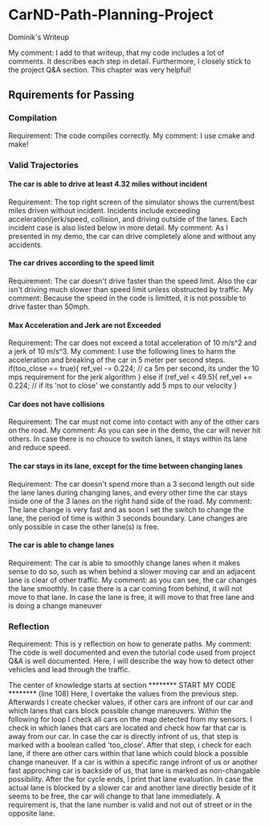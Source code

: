 # CarND-Path-Planning-Project
Dominik's Writeup

My comment: I add to that writeup, that my code includes a lot of comments. It describes each step in detail. Furthermore, I closely stick to the project Q&A section. This chapter was very helpful!


## Rquirements for Passing

### Compilation
Requirement: The code compiles correctly.
My comment: I use cmake and make!

### Valid Trajectories

#### The car is able to drive at least 4.32 miles without incident
Requirement: The top right screen of the simulator shows the current/best miles driven without incident. Incidents include exceeding acceleration/jerk/speed, collision, and driving outside of the lanes. Each incident case is also listed below in more detail.
My comment: As I presented in my demo, the car can drive completely alone and without any accidents.

#### The car drives according to the speed limit
Requirement: The car doesn't drive faster than the speed limit. Also the car isn't driving much slower than speed limit unless obstructed by traffic.
My comment: Because the speed in the code is limitted, it is not possible to drive faster than 50mph.

#### Max Acceleration and Jerk are not Exceeded
Requirement: The car does not exceed a total acceleration of 10 m/s^2 and a jerk of 10 m/s^3.
My comment: I use the following lines to harm the acceleration and breaking of the car in 5 meter per second steps.
if(too_close == true){
  ref_vel -= 0.224;   // ca 5m per second, its under the 10 mps requirement for the jerk algorithm
}
else if (ref_vel < 49.5){
  ref_vel += 0.224;   // if its 'not to close' we constantly add 5 mps to our velocity 
}

#### Car does not have collisions
Requirement: The car must not come into contact with any of the other cars on the road.
My comment: As you can see in the demo, the car will never hit others. In case there is no chouce to switch lanes, it stays within its lane and reduce speed.

#### The car stays in its lane, except for the time between changing lanes
Requirement: The car doesn't spend more than a 3 second length out side the lane lanes during changing lanes, and every other time the car stays inside one of the 3 lanes on the right hand side of the road.
My comment: The lane change is very fast and as soon I set the switch to change the lane, the period of time is within 3 seconds boundary. Lane changes are only possible in case the other lane(s) is free.

#### The car is able to change lanes
Requirement: The car is able to smoothly change lanes when it makes sense to do so, such as when behind a slower moving car and an adjacent lane is clear of other traffic.
My comment: as you can see, the car changes the lane smoothly. In case there is a car coming from behind, it will not move to that lane. In case the lane is free, it will move to that free lane and is doing a change maneuver 

### Reflection
Requirement: This is y reflection on how to generate paths.
My comment: 
The code is well documented and even the tutorial code used from project Q&A is well documented.
Here, I will describe the way how to detect other vehicles and lead through the traffic.

The center of knowledge starts at section ******** START MY CODE ********  (line 108)
Here, I overtake the values from the previous step. 
Afterwards I create checker values, if other cars are infront of our car and  which lanes that cars block possible change maneuvers.
Within the following for loop I check all cars on the map detected from my sensors.
I check in which lanes that cars are located and check how far that car is away from our car.
In case the car is directly infront of us, that step is marked with a boolean called 'too_close'.
After that step, i check for each lane, if there are other cars within that lane which could block a possible change maneuver. If a car is within a specific range infront of us or another fast approching car is backside of us, that lane is marked as non-changable possibility.
After the for cycle ends, I print that lane evaluation. 
In case the actual lane is blocked by a slower car and another lane directly beside of it seems to be free, the car will change to that lane immediately. A requirement is, that the lane number is valid and not out of street or in the opposite lane.